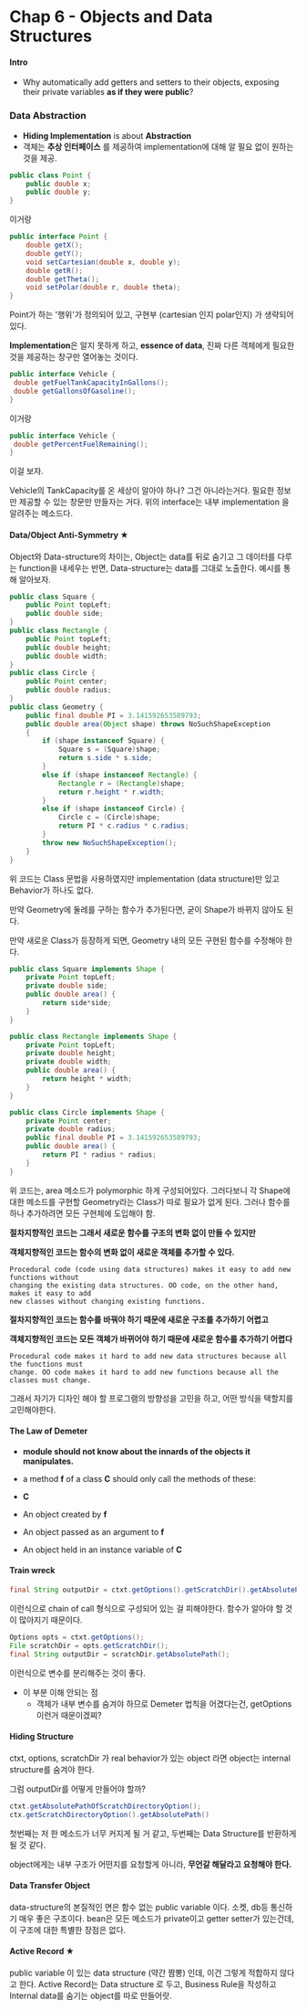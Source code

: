 # Chap 6 - Objects and Data Structures



#### Intro

-  Why automatically add getters and setters to their objects, exposing their private variables **as if they were public**?



### Data Abstraction

- **Hiding Implementation** is about **Abstraction**
- 객체는 **추상 인터페이스** 를 제공하여 implementation에 대해 알 필요 없이 원하는 것을 제공.



```java
public class Point {
    public double x;
    public double y;
}
```

이거랑

```java
public interface Point {
    double getX();
    double getY();
    void setCartesian(double x, double y);
    double getR();
    double getTheta();
    void setPolar(double r, double theta);
}
```



Point가 하는 '행위'가 정의되어 있고, 구현부 (cartesian 인지 polar인지) 가 생략되어 있다. 

**Implementation**은 알지 못하게 하고, **essence of data**, 진짜 다른 객체에게 필요한 것을 제공하는 창구만 열어놓는 것이다. 



```java
public interface Vehicle {
 double getFuelTankCapacityInGallons();
 double getGallonsOfGasoline();
}
```

이거랑

```java
public interface Vehicle {
 double getPercentFuelRemaining();
}
```

이걸 보자.

Vehicle의 TankCapacity를 온 세상이 알아야 하나? 그건 아니라는거다. 필요한 정보만 제공할 수 있는 창문만 만들자는 거다. 위의 interface는 내부 implementation 을 알려주는 메소드다. 



#### Data/Object Anti-Symmetry ★

Object와 Data-structure의 차이는, Object는 data를 뒤로 숨기고 그 데이터를 다루는 function을 내세우는 반면, Data-structure는 data를 그대로 노출한다. 예시를 통해 알아보자.



```java
public class Square {
    public Point topLeft;
    public double side;
}
public class Rectangle {
    public Point topLeft;
    public double height;
    public double width;
}
public class Circle {
    public Point center;
    public double radius;
}
public class Geometry {
    public final double PI = 3.141592653589793;
    public double area(Object shape) throws NoSuchShapeException
    {
        if (shape instanceof Square) {
            Square s = (Square)shape;
            return s.side * s.side;
        }
        else if (shape instanceof Rectangle) {
            Rectangle r = (Rectangle)shape;
            return r.height * r.width;
        }
        else if (shape instanceof Circle) {
            Circle c = (Circle)shape;
            return PI * c.radius * c.radius;
        }
        throw new NoSuchShapeException();
    }
}
```

위 코드는 Class 문법을 사용하였지만 implementation (data structure)만 있고 Behavior가 하나도 없다. 

만약 Geometry에 둘레를 구하는 함수가 추가된다면, 굳이 Shape가 바뀌지 않아도 된다.

만약 새로운 Class가 등장하게 되면, Geometry 내의 모든 구현된 함수를 수정해야 한다.



```java
public class Square implements Shape {
    private Point topLeft;
    private double side;
    public double area() {
        return side*side;
    }
}

public class Rectangle implements Shape {
    private Point topLeft;
    private double height;
    private double width;
    public double area() {
        return height * width;
    }
}

public class Circle implements Shape {
    private Point center;
    private double radius;
    public final double PI = 3.141592653589793;
    public double area() {
        return PI * radius * radius;
    }
}
```

위 코드는, area 메소드가 polymorphic 하게 구성되어있다. 그러다보니 각 Shape에 대한 메소드를 구현할 Geometry라는 Class가 따로 필요가 없게 된다. 그러나 함수를 하나 추가하려면 모든 구현체에 도입해야 함.



**절차지향적인 코드는 그래서 새로운 함수를 구조의 변화 없이 만들 수 있지만**

**객체지향적인 코드는 함수의 변화 없이 새로운 객체를 추가할 수 있다.**

```
Procedural code (code using data structures) makes it easy to add new functions without
changing the existing data structures. OO code, on the other hand, makes it easy to add
new classes without changing existing functions.
```



**절차지향적인 코드는 함수를 바꿔야 하기 때문에 새로운 구조를 추가하기 어렵고**

**객체지향적인 코드는 모든 객체가 바뀌어야 하기 때문에 새로운 함수를 추가하기 어렵다**

```
Procedural code makes it hard to add new data structures because all the functions must
change. OO code makes it hard to add new functions because all the classes must change.
```



그래서 자기가 디자인 해야 할 프로그램의 방향성을 고민을 하고, 어떤 방식을 택할지를 고민해야한다.



#### The Law of Demeter

- **module should not know about the innards of the objects it manipulates.**

-  a method **f** of a class **C** should only call the methods of these: 
  - **C**
  - An object created by **f**
  - An object passed as an argument to **f** 
  - An object held in an instance variable of **C**



#### Train wreck

```java
final String outputDir = ctxt.getOptions().getScratchDir().getAbsolutePath();
```

이런식으로 chain of call 형식으로 구성되어 있는 걸 피해야한다. 함수가 알아야 할 것이 많아지기 때문이다.



```java
Options opts = ctxt.getOptions();
File scratchDir = opts.getScratchDir();
final String outputDir = scratchDir.getAbsolutePath();
```

이런식으로 변수를 분리해주는 것이 좋다.

- 이 부분 이해 안되는 점
  - 객체가 내부 변수를 숨겨야 하므로 Demeter 법칙을 어겼다는건, getOptions 이런거 때문이겠찌?



#### Hiding Structure

ctxt, options, scratchDir 가 real behavior가 있는 object 라면 object는 internal structure를 숨겨야 한다.

그럼 outputDir를 어떻게 만들어야 할까? 

```java
ctxt.getAbsolutePathOfScratchDirectoryOption();
ctx.getScratchDirectoryOption().getAbsolutePath()
```

첫번째는 저 한 메소드가 너무 커지게 될 거 같고, 두번째는 Data Structure를 반환하게 될 것 같다.

object에게는 내부 구조가 어떤지를 요청할게 아니라, **무언갈 해달라고 요청해야 한다.** 



#### Data Transfer Object

data-structure의 본질적인 면은 함수 없는 public variable 이다. 소켓, db등 통신하기 매우 좋은 구조이다. bean은 모든 메소드가 private이고 getter setter가 있는건데, 이 구조에 대한 특별한 장점은 없다.



#### Active Record ★

public variable 이 있는 data structure (약간 짬뽕) 인데, 이건 그렇게 적합하지 않다고 한다. Active Record는 Data structure 로 두고, Business Rule을 작성하고 Internal data를 숨기는 object를  따로 만들어랏.

